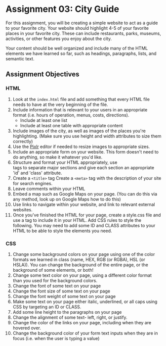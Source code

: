 # Assignment 03: City Guide

For this assignment, you will be creating a simple website to act as a guide to your favorite city. Your website should highlight 4-5 of your favorite places in your favorite city. These can include restaurants, parks, museums, activities, or other features you enjoy about the city.

Your content should be well organized and include many of the HTML elements we have learned so far, such as headings, paragraphs, lists, and semantic text.

## Assignment Objectives

### HTML

1. Look at the `index.html` file and add something that every HTML file needs to have at the very beginning of the file.
2. Include information that is relevant to your users in an appropriate format (i.e. hours of operation, menus, costs, directions).
    * Include at least one list
    * Include at least one table with appropriate content
3. Include images of the city, as well as images of the places you're highlighting. (Make sure you use height and width attributes to size them correctly)
4. Use the [Pixlr](https://pixlr.com/) editor if needed to resize images to appropriate sizes.
5. Include an appropriate form on your website. This form doesn't need to do anything, so make it whatever you'd like.
6. Structure and format your HTML appropriately, use <div> tags to separate major sections and give each section an appropriate 'id' and 'class' attribute.
7. Create a `<title>` tag
Create a `<meta>` tag with the description of your site for search engines.
8. Leave comments within your HTML
9. Embed a map such as Google Maps on your page. (You can do this via any method, look up on Google Maps how to do this)
10. Use links to navigate within your website, and link to relevant external websites.
11. Once you've finished the HTML for your page, create a style.css file and use a <link> tag to include it in your HTML. Add CSS rules to style the following. You may need to add some ID and CLASS attributes to your HTML to be able to style the elements you need.

### CSS

1. Change some background colors on your page using one of the color formats we learned in class (name, HEX, RGB (or RGBA), HSL (or HSLA)). You can change the background of the entire page, or the background of some elements, or both!
2. Change some text color on your page, using a different color format than you used for the background colors.
3. Change the font of some text on your page
4. Change the font size of some text on your page
5. Change the font weight of some text on your page
6. Make some text on your page either italic, underlined, or all caps using CSS by targeting an ID or CLASS.
7. Add some line height to the paragraphs on your page
8. Change the alignment of some text- left, right, or justify.
9. Change the color of the links on your page, including when they are hovered over.
10. Change the background color of your form text inputs when they are in focus (i.e. when the user is typing a value)
